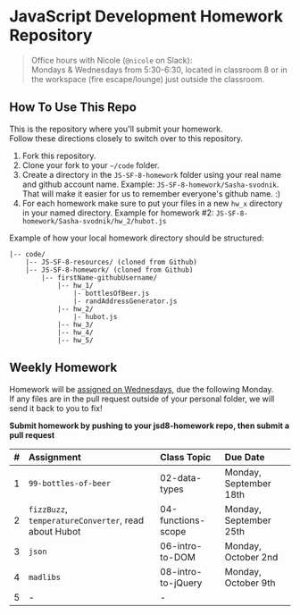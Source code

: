 JavaScript Development Homework Repository
==========================================

> Office hours with Nicole (`@nicole` on Slack):<br>
Mondays & Wednesdays from 5:30-6:30, located in classroom 8 or in the workspace (fire escape/lounge) just outside the classroom.

How To Use This Repo
--------------------

This is the repository where you'll submit your homework.    
Follow these directions closely to switch over to this repository.

1. Fork this repository.
2. Clone your fork to your ```~/code``` folder.
3. Create a directory in the ```JS-SF-8-homework``` folder using your real name and github account name. Example: ```JS-SF-8-homework/Sasha-svodnik```. That will make it easier for us to remember everyone's github name. :)
4. For each homework make sure to put your files in a new `hw_x` directory in your named directory. Example for homework #2: `JS-SF-8-homework/Sasha-svodnik/hw_2/hubot.js`

Example of how your local homework directory should be structured:


    |-- code/
        |-- JS-SF-8-resources/ (cloned from Github)
        |-- JS-SF-8-homework/ (cloned from Github)
            |-- firstName-githubUsername/
                |-- hw_1/
                    |- bottlesOfBeer.js
                    |- randAddressGenerator.js
                |-- hw_2/
                    |- hubot.js
                |-- hw_3/
                |-- hw_4/
                |-- hw_5/



Weekly Homework
---------------
Homework will be [assigned on Wednesdays](https://svodnik.github.io/jsd8/pages/homework.html), due the following Monday.     
If any files are in the pull request outside of your personal folder, we will send it back to you to fix!

**Submit homework by pushing to your jsd8-homework repo, then submit a pull request**

 \#       | Assignment | Class Topic | Due Date
 :------: | :--------- | :---------- | :-------
  1      | `99-bottles-of-beer` | 02-data-types      | Monday, September 18th
  2      | `fizzBuzz`, `temperatureConverter`, read about Hubot | 04-functions-scope | Monday, September 25th
  3 | `json` | 06-intro-to-DOM | Monday, October 2nd 
  4 | `madlibs` | 08-intro-to-jQuery | Monday, October 9th 
  5 | - | - 
